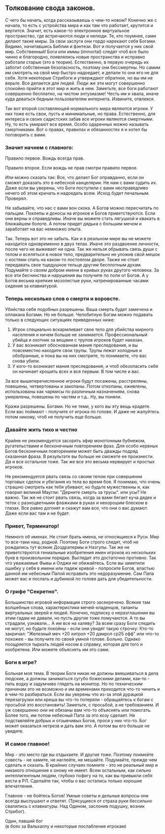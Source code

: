 ## Толкование свода законов.

<i class='letter letter-s'>C</i> чего бы начать, когда рассказываешь о чем-то новом? Конечно же с начала, то есть с устройства мира и как там что работает, крутится и вертится. Значит, есть какое-то электронное виртуальное пространство, где встречаются люди и нелюди. Те, кто поумнее, сами делают такие миры. За свои заслуги они гордо нарекают себя Богами. Видимо, начитавшись Библии и фэнтези. Вот и получается у них свой мир. Собственный! Боги или иммы (immortal) следят чтоб все было чинно и благородно, появлялись новые пространства и исправно работали старые (это в теории). Естественно, в первую очередь их заботит собственная безопасность, поэтому они бессмертны. Но самим им смотреть на свой мир быстро надоедает, и делали то они его не для себя. Хотя некоторые Стрибоги и утверждают обратное, но вы им не верьте. Все делается для людей. Люди же эти могут совершенно спокойно прийти в этот мир и жить в нем. Заметьте, все боги работают совершенно бесплатно, на чистом энтузиазме! Честь им и хвала, иначе куда деваться бедным пользователям интернета. Извините, отвлекся.

Так вот второй составляющей нормального мира являются игроки. У них тоже есть свои, пусть и минимальные, но права. Естественно, для интереса и своих садистских забав все игроки являются смертными. Ну, то есть умирают все время. Особо одаренных можно называть смертниками. Вот о правах, правилах и обязанностях я и хотел бы поговорить с вами.

### Значит начнем с главного:

Правило первое. Вождь всегда прав.  

Правило второе. Если вождь не прав смотри правило первое.  

<i class='letter letter-i mt-4'>И</i>ли можно сказать так: Все, что делает Бог оправданно, если он сможет доказать это в небесной канцелярии. Не нам с вами судить их. Даже если вы уверены, что Боги поступили с вами несправедливо нечего об этом кричать и надоедать всем. Исход будет печальным. Проверял.

Не забывайте, что нас с вами вон скока. А Богов можно пересчитать по пальцам. Поклепы и доносы на игроков и Богов приветствуются. Если они верны и справедливы. Иначе вы можете стать лягушкой и квакать в ближайшем болоте. А потом придет дядька с большим мечом и заработает на вас немножко опыта.

Так. Теперь вот это не забыть. Как и в реальном мире вы не можете находится одновременно в двух телах. Иначе это раздвоение личности, после чего не выживает ни одна. Так же нельзя обрывать связь души с телом и вселяться в новое тело, предварительно не уложив свой мешок с костями спать на каком-то постоялом дворе. Также не стоит передавать свое тщедушное тельце другим бесплотным духам. Подумайте о своем добром имени в кривых руках другого человека. За все эти бесчинства и нарушения вы получите по попе от Богов. А у Богов весьма крепкие мозолистые руки, натренированные часами сидения за клавиатурой.

### Теперь несколько слов о смерти и воровсте.
Убийства себе подобных разрешены. Ваша смерть будет замечена и оплакана Богами. Но не больше. Челобитную Богам можно подавать только в следующих ситуациях приведенных ниже:

1. Игрок специально вскармливает свое тело для убийства мирного населения и ничем больше не занимается. Профессиональный убийца и охотник за вещами с трупов игроков будет наказан.
2. У вас возникает обоснованная мания преследования, и вы повсеместно находите свои трупы. Трупы лежат холодные и обобранные, и пока вы на них смотрите, то понимаете, что вас снова убили.
3. У кого-то возникает мания преследования, и чтоб обезопасить себя он начинает крошить всех и вся первым. В том числе и вас.

За все вышеперечисленное игроки будут посажены, расстреляны, повешены, четвертованы и закопаны. Потом откопаны, оживлены, использованы как чармисы по различным назначениям, снова умервлены, повешены по частям и т.д.. Ну, вы поняли.

Кражи разрешены. Богами. Но не теми, у кого вы эту вещь крадете. Если вас поймают - получите от игрока по голове. И даже не жалуйтесь потом никому, чтоб не получить еще больше.

### Давайте жить тихо и честно
Крайне не рекомендуется засорять эфир монотонным бубнежом, ругательствами и бесконечным повторением фраз. Для особо нервных Богов бесконечным повторением может быть дважды подряд сказанная фраза. В результате вы больше не сможете ее произнести. Да и все остальное тоже. Так же все это весьма нервирует и простых игроков.

Не рекомендуется рвать связь со своим телом при совершении торговых сделок и убегания из тела во время боя. Я понимаю, что очень страшно смотреть как тебя убивают, но будьте мужественны и, как говорил великий Маугли: "Дерните смерть за трусы". или усы? Не важно. Так же не стоит рвать связь, когда за вами бегает куча дядек и теток с разноцветными флажками в руках и нехорошим блеском в глазах. Все равно догонят и скажут вам все, что они о вас думают. Даже если вас там и не будет.

### Привет, Терминатор!
Немного об именах. Не стоит брать имена, не относящиеся к Руси. Мир то все-таки наш, родной. Поэтому Боги строго следят, чтоб не рождались тут всякие Доздрапермы и Назгулы. Так же не приветствуются гениальные изобретения имен игроков из нескольких букв в произвольном порядке. Выглядит это достаточно противно. Так что уважаемые Фывы и Олджи не обижайтесь. Если вы заметили ошибку у себя в имени или падеж кривой - попросите Богов, властью данной им небесным Папой исправить это недоразумение. Сам Папа может вас и послать и дубинкой по голове дать для убедительности.

### О грифе "Секретно".
Большинство игровой информации строго засекречено. Всякие там волшебные слова, характеристики мечей-кладенцов, таланты виртуальных зверей и людей. Конечно, подписку о неразглашении вы этим гадам не давали, но пусть другие тоже помучаются. А то вы страдали, узнавали... А им все на халяву? За всем сразу Боги следить не могут, но будьте покойны - если они увидят такую строчку: Кто-то закричал: "Железный меч +20 хитрол +20 дамрол ср25 офф" или что-то похожее - вы получите по своей умной голове. Больно. Однако поощряется тыркать людей носом в справку, которая для того и изобретена. Или можете объяснять им это сами.

### Боги в игре?
Больная моя тема. В теории Боги никак не должны вмешиваться в дела людские, а должны заниматься сугубо божескими делами, как-то - пить водку и задумчиво глядеть на монитор. Но по техническим причинам это не возможно и им временами приходится что-то чинить и в чем-то разбираться. Если вы уверены что из-за этой дурацкой перезагрузки или креша вы что-то потеряли - обращайтесь к богам с просьбой это восстановить! Заметьте, с просьбой, а не требованием. И уж совершенно они не обязаны вам что-то объяснять или помогать. Более того, им потом небесный Папа за это козу сделает. Не подставляйте добрых и отзывчивых Богов, прося у них что-то. Бог может оказаться нетрезв и дать вам это. А потом вы его больше не увидите.

### И самое главное!
Мир - это место где вы отдыхаете. И другие тоже. Поэтому поимейте совесть - не хамите, не наглейте, не мешайте. Подумайте, прежде чем сделать и сказать. В крайних случаях помните - это не реальный мир и никакого отношение к оному не имеет. Всем остальным, как сильно интеллигентным людям, глубоко пофигу на то, как вы привыкли себя вести в РЛ. Сделайте так, чтобы о вас остались только хорошие впечатления.

Главное - не бойтесь Богов! Умные советы и дельные вопросы они всегда выслушают и ответят. (Трясущиеся от страха руки бессильно свалились с клавиатуры. Над Одином, заслонив подушку, возник Стрибог).

<p class='text-right mt-4'>
Один, павший бог <br/>
(в боях за Вальхаллу и некоторые послабления игрокам)
</p>
